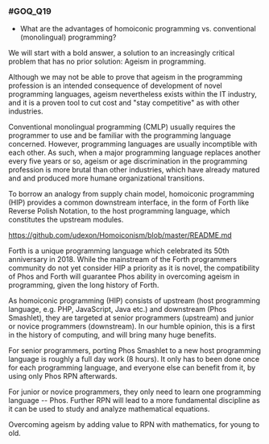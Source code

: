 ### #GOQ_Q19
- What are the advantages of homoiconic programming vs. conventional (monolingual) programming?

We will start with a bold answer, a solution to an increasingly critical problem that has no prior solution: Ageism in programming.

Although we may not be able to prove that ageism in the programming profession is an intended consequence of development of novel programming languages, ageism nevertheless exists within the IT industry, and it is a proven tool to cut cost and "stay competitive" as with other industries.

Conventional monolingual programming (CMLP) usually requires the programmer to use and be familiar with the programming language concerned. However, programming languages are usually incomptible with each other. As such, when a major programming language replaces another every five years or so, ageism or age discrimination in the programming profession is more brutal than other industries, which have already matured and and produced more humane organizational transitions. 

To borrow an analogy from supply chain model, homoiconic programming (HIP) provides a common downstream interface, in the form of Forth like Reverse Polish Notation, to the host programming language, which constitutes the upstream modules.

https://github.com/udexon/Homoiconism/blob/master/README.md

Forth is a unique programming language which celebrated its 50th anniversary in 2018. While the mainstream of the Forth programmers community do not yet consider HIP a priority as it is novel, the compatibility of Phos and Forth will guarantee Phos ability in overcoming ageism in programming, given the long history of Forth.

As homoiconic programming (HIP) consists of upstream (host programming language, e.g. PHP, JavaScript, Java etc.) and downstream (Phos Smashlet), they are targeted at senior programmers (upstream) and junior or novice programmers (downstream). In our humble opinion, this is a first in the history of computing, and will bring many huge benefits.

For senior programmers, porting Phos Smashlet to a new host programming language is roughly a full day work (8 hours). It only has to been done once for each programming language, and everyone else can benefit from it, by using only Phos RPN afterwards.

For junior or novice programmers, they only need to learn one programming language -- Phos. Further RPN will lead to a more fundamental discipline as it can be used to study and analyze mathematical equations.

Overcoming ageism by adding value to RPN with mathematics, for young to old.
